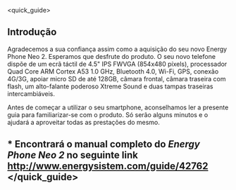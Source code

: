 <quick_guide>

## Introdução
Agradecemos a sua confiança assim como a aquisição do seu novo Energy Phone Neo 2. Esperamos que desfrute do produto.
O seu novo telefone dispõe de um ecrã táctil de 4.5"  IPS FWVGA (854x480  píxels), processador Quad Core ARM Cortex A53 1.0 GHz, Bluetooth 4.0, Wi-Fi, GPS, conexão 4G/3G, apoiar micro SD de até 128GB, câmara frontal, câmara traseira com flash, um alto-falante poderoso Xtreme Sound e duas tampas traseiras intercambiáveis.

Antes de começar a utilizar o seu smartphone, aconselhamos ler a presente guia para familiarizar-se com o produto. Só serão alguns minutos e o ajudará a aproveitar todas as prestações do mesmo.

## <unique> * Encontrará o manual completo do *Energy Phone Neo 2* no seguinte link http://www.energysistem.com/guide/42762 </unique> </quick_guide>

